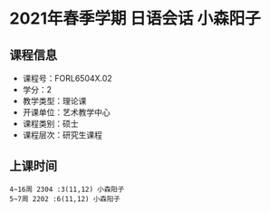 # 2021年春季学期 日语会话 小森阳子






## 课程信息

- 课程号：FORL6504X.02
- 学分：2
- 教学类型：理论课
- 开课单位：艺术教学中心
- 课程类别：硕士
- 课程层次：研究生课程

## 上课时间

```
4~16周 2304 :3(11,12) 小森阳子
5~7周 2202 :6(11,12) 小森阳子
```

